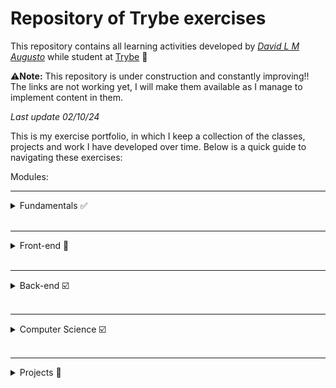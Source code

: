 # Repository of Trybe exercises

This repository contains all learning activities developed by _[David L M Augusto](www.linkedin.com/in/david-lm-augusto)_ while student at [Trybe](https://www.betrybe.com/) 🚀

⚠️**Note:** This repository is under construction and constantly improving!! The links are not working yet, I will make them available as I manage to implement content in them.

_Last update 02/10/24_

This is my exercise portfolio, in which I keep a collection of the classes, projects and work I have developed over time. Below is a quick guide to navigating these exercises:

 Modules:
<hr>
<details>
<summary>Fundamentals ✅</summary>
<br>
<details>
<summary>Section 1: Unix, Shell & Git</summary>

- [✅] 1-1: _[Unix & Shell]()_
- [✅] 1-2: _[Git - What is it and what is it for]()_
- [✅] 1-3: _[Understanding commands]()_

</details>
<br>
<details>
<summary>Section 2: HTML & CSS</summary>

- [✅] 2.1: _[HTML & CSS - Page structure]()_
- [✅] 2.2: _[HTML & CSS - First Steps in CSS]()_
- [✅] 2.3: _[HTML & CSS - Selectors and positioning]()_
- [✅] 2.4: _[Semantic HTML]()_
- [✅] 2.5: _[Project - Lessons Learned]()_ 🚀

</details>
<br>
<details>
<summary>Section 3: Introduction to JavaScript</summary>

- [✅] 3.1: _[First steps in JavaScript]()_
- [✅] 3.2: _[Array and repeating structure]()_
- [✅] 3.3: _[Functions]()_
- [✅] 3.4: _[Objects]()_
- [✅] 3.5: _[JSON and Practice Day]()_
- [✅] 3.6: _[Project - Supermarket Pirilampo]()_ 🚀

</details>
<br>
<details>
<summary>Section 4: JavaScript - DOM, Events and Web Storage</summary>

- [✅] 4.1: _[JavaScript - DOM and Selectors]()_
- [✅] 4.2: _[JavaScript - Working with elements]()_
- [✅] 4.3: _[JavaScript - Events]()_
- [✅] 4.4: _[JavaScript - Web Storage]()_
- [✅] 4.5: _[Projeto - Pixels Art]()_ 🚀
- [✅] 4.6: _[Bonus projects]()_ 🚀

</details>
<br>
<details>
<summary>Section 5: HTML & CSS: Forms, Flexbox and Responsive</summary>

- [✅] 5.1: _[Forms]()_
- [✅] 5.2: _[Libraries JavaScript and Frameworks CSS]()_
- [✅] 5.3: _[CSS Flexbox - Part 1]()_
- [✅] 5.4: _[CSS Flexbox - Part 2]()_
- [✅] 5.5: _[Responsivive]()_
- [✅] 5.6: _[Project - TrybeWarts]()_ 🚀

</details>
<br>
<details>
<summary>Section 6: Introduction to JavaScript ES6 and Unit Testing</summary>

- [✅] 6.1: _[exception flow]()_
- [✅] 6.2: _[First steps in Jest]()_
- [✅] 6.3: _[Matchers and code coverage]()_
- [✅] 6.4: _[Project - JavaScript Unit Testing]()_ 🚀

</details>
<br>
<details>
<summary>Section 7: Array methods (HOF's)</summary>

- [✅] 7.1: _[Map]()_
- [✅] 7.2: _[Filter e sort]()_
- [✅] 7.3: _[Find e forEach]()_
- [✅] 7.4: _[Reduce]()_
- [✅] 7.5: _[Live Coding]()_
- [✅] 7.6: _[Project - Zoo Functions]()_ 🚀

</details>

</details>

<br>
<hr>
<details>
<summary>Front-end 💬</summary>
<br>
<details>
<summary>Section 1: Introduction to Frontend and Asynchronous JavaScript</summary>

- [✅] 1.1: _[Development environment]()_ 
- [✅] 1.2: _[Asynchronous JavaScript - Promises and fetch]()_
- [✅] 1.3: _[Review - Exchange House]()_
- [✅] 1.4: _[Async, Await and asynchronous tests]()_
- [✅] 1.5: _[Project - iChoveu]()_ 🚀
</details>
<br>
<details>
<summary>Section 2: Introduction to React</summary>

- [✅] 1.1: _[Introduction to React and Typescript]()_
- [✅] 1.2: _[React Components and Props]()_
- [✅] 1.3: _[Advancing Components]()_
- [✅] 1.4: _[Review - Solar System]()_
- [✅] 1.5: _[States and Events]()_
- [✅] 1.5: _[Forms]()_
- [✅] 1.5: _[Project - Password Manager]()_ 🚀
</details>
<br>
<details>
<summary>Section 3: Delving into React</summary>

- [✅] 1.1: _[React Router]()_
- [✅] 1.2: _[useEffect]()_
- [✅] 1.3: _[Review - Aprofunding to React]()_
- [✅] 1.4: _[Project - Trybetunes]()_ 🚀
</details>
<br>
<details>
<summary>Section 4 - Automated Tests with React Testing Library</summary>

- [] 1.1: _[Introduction to React Testing Library]()_
- [] 1.2: _[RTL: Mocks]()_
- [] 1.3: _[RTL: Testing With React Router]()_
- [] 1.4: _[Project - Tests in React]()_
</details>
<br>
<details>
<summary>Section 5: Styling and Agile Methodology</summary>

- [] 1.1: _[Agile Methodologies]()_
- [] 1.2: _[CSS Modules]()_
- [] 1.3: _[Styled Components]()_
- [] 1.4: _[Project - Frontend Online Store]()_
</details>
<br>
<details>
<summary>Section 6: State Management with Redux</summary>

- [] 1.1: _[Introduction to Redux - The global state of the application]()_
- [] 1.2: _[Using Redux in React]()_
- [] 1.3: _[Review - Using Redux in React]()_
- [] 1.4: _[Using Redux in React - Asynchronous Actions]()_
- [] 1.5: _[Tests in React-Redux]()_
- [] 1.5: _[Projeto - TrybeWallet]()_
</details>
<br>
<details>
<summary>Section 7 - Class Components, Context API and Custom Hooks</summary>

- [] 1.1: _[Class Components]()_
- [] 1.2: _[Context API]()_
- [] 1.3: _[Custom Hooks]()_
- [] 1.4: _[Project - StarWars]()_
</details>
<br>
<details>
<summary>Section 8: Project - Recipe App</summary>

- [] 1.1: _[Project - Recipe App]()_
</details>
</details>

<br>
<hr>
<details>
<summary>Back-end ☑️</summary>

</details>

<br>
<hr>
<details>
<summary>Computer Science ☑️</summary>

</details>

<br>
<hr>
<details>
<summary>Projects 🚀</summary>

<br>

- _[Lessons Learned]()_ - Creating a page from scratch using HTML and CSS.
- _[Supermarket Pirilampo]()_ - Applying programming logic using JavaScript.
- _[Pixels Art]()_ - Putting into practice everything I learned using DOM manipulation.
- _[Trybewarts]()_ - Implementing a form using libraries and flexbox CSS.
- _[JavaScript Unitary tests]()_ - Testing an application using the library _Jest_.
- _[Zoo Functions]()_ - Use of Hofs, ES6 functionalities and TDD _Test Driven Development_.

<hr>


<details>
<summary>Projects bonuses 🛸</summary>
<br>
<details>
<summary>Fundamentals ☑️</summary>

- _[Task List]()_
- _[Meme Generator]()_
- _[Guess the Color]()_
- _[Mysterious Letter]()_
</details>

<br>
<hr>
<details>
<summary>Frontend ☑️</summary>

</details>

</details>
</details>